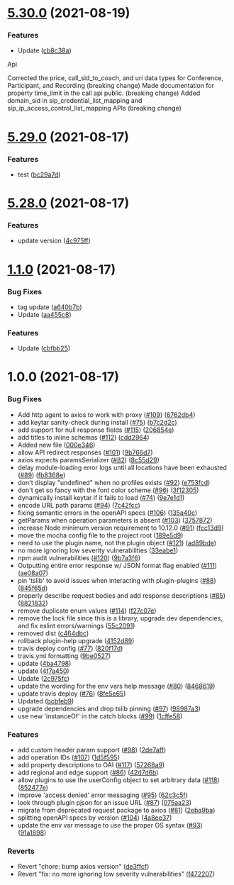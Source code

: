# [5.30.0](https://github.com/LakshmiRavali/twilio-cli-core/compare/5.29.0...5.30.0) (2021-08-19)


### Features

* Update ([cb8c38a](https://github.com/LakshmiRavali/twilio-cli-core/commit/cb8c38a5eecbdabcf1d2b951796bbbf69482b1c3))

Api

Corrected the price, call_sid_to_coach, and uri data types for Conference, Participant, and Recording (breaking change)
Made documentation for property time_limit in the call api public. (breaking change)
Added domain_sid in sip_credential_list_mapping and sip_ip_access_control_list_mapping APIs (breaking change)


# [5.29.0](https://github.com/LakshmiRavali/twilio-cli-core/compare/v5.28.0...5.29.0) (2021-08-17)


### Features

* test ([bc29a7d](https://github.com/LakshmiRavali/twilio-cli-core/commit/bc29a7d366f0c3007659029a8932a6bd6097787f))

# [5.28.0](https://github.com/LakshmiRavali/twilio-cli-core/compare/v5.27.1...v5.28.0) (2021-08-17)


### Features

* update version ([4c975ff](https://github.com/LakshmiRavali/twilio-cli-core/commit/4c975ff491932dc6e637db81337e71908d169196))

# [1.1.0](https://github.com/LakshmiRavali/twilio-cli-core/compare/v1.0.0...v1.1.0) (2021-08-17)


### Bug Fixes

* tag update ([a640b7b](https://github.com/LakshmiRavali/twilio-cli-core/commit/a640b7bc295bf89169af8be2caacabcf4663d46d))
* Update ([aa455c8](https://github.com/LakshmiRavali/twilio-cli-core/commit/aa455c81a6b00e36bcc71aeae4cc28cd14181491))


### Features

* Update ([cbfbb25](https://github.com/LakshmiRavali/twilio-cli-core/commit/cbfbb259082ce403e29553bc8aea7d15dfc6113c))

# 1.0.0 (2021-08-17)


### Bug Fixes

* Add http agent to axios to work with proxy ([#109](https://github.com/LakshmiRavali/twilio-cli-core/issues/109)) ([6762db4](https://github.com/LakshmiRavali/twilio-cli-core/commit/6762db45539b08402b0abe0566c41c87b61fa1e0))
* add keytar sanity-check during install ([#75](https://github.com/LakshmiRavali/twilio-cli-core/issues/75)) ([b7c2d2c](https://github.com/LakshmiRavali/twilio-cli-core/commit/b7c2d2c3331b61706c9d56e80b3a1ab3708e542e))
* add support for null response fields ([#115](https://github.com/LakshmiRavali/twilio-cli-core/issues/115)) ([206854e](https://github.com/LakshmiRavali/twilio-cli-core/commit/206854e1b53ba1d8547b29edb1777bea5e6e1d67))
* add titles to inline schemas ([#112](https://github.com/LakshmiRavali/twilio-cli-core/issues/112)) ([cdd2964](https://github.com/LakshmiRavali/twilio-cli-core/commit/cdd296430754e120f0f3c1e29f2fb10d72a43039))
* Added new file ([000e346](https://github.com/LakshmiRavali/twilio-cli-core/commit/000e346d0008b2fee10d49e4495f825ccb68a87a))
* allow API redirect responses ([#101](https://github.com/LakshmiRavali/twilio-cli-core/issues/101)) ([9b766d7](https://github.com/LakshmiRavali/twilio-cli-core/commit/9b766d70c90221c5b77188d85ff33cb225209271))
* axios expects paramsSerializer ([#82](https://github.com/LakshmiRavali/twilio-cli-core/issues/82)) ([8c55d29](https://github.com/LakshmiRavali/twilio-cli-core/commit/8c55d2997d466d04759ffdd7ee6f2c182a277f7d))
* delay module-loading error logs until all locations have been exhausted ([#89](https://github.com/LakshmiRavali/twilio-cli-core/issues/89)) ([fb8368e](https://github.com/LakshmiRavali/twilio-cli-core/commit/fb8368e9f6edd25cf18b55d21c60391bd18d6e35))
* don't display "undefined" when no profiles exists ([#92](https://github.com/LakshmiRavali/twilio-cli-core/issues/92)) ([e753fcd](https://github.com/LakshmiRavali/twilio-cli-core/commit/e753fcd776f35d739fac7d980df5f6bb2ff11d35))
* don't get so fancy with the font color scheme ([#96](https://github.com/LakshmiRavali/twilio-cli-core/issues/96)) ([3f12305](https://github.com/LakshmiRavali/twilio-cli-core/commit/3f12305dce1e95425b7b169914e99d07c4601681))
* dynamically install keytar if it fails to load ([#74](https://github.com/LakshmiRavali/twilio-cli-core/issues/74)) ([9e7e1d1](https://github.com/LakshmiRavali/twilio-cli-core/commit/9e7e1d1ab8bb49f65d67eca4cbc7ad4964930191))
* encode URL path params ([#94](https://github.com/LakshmiRavali/twilio-cli-core/issues/94)) ([7c42fcc](https://github.com/LakshmiRavali/twilio-cli-core/commit/7c42fccf9486201fcb29d41e6472eab52c2fc953))
* fixing semantic errors in the openAPI specs ([#106](https://github.com/LakshmiRavali/twilio-cli-core/issues/106)) ([135a40c](https://github.com/LakshmiRavali/twilio-cli-core/commit/135a40c34dd6feddb444e09107d0bc3e2d802d45))
* getParams when operation parameters is absent ([#103](https://github.com/LakshmiRavali/twilio-cli-core/issues/103)) ([3757872](https://github.com/LakshmiRavali/twilio-cli-core/commit/37578720165c04b43f8dc8c7925390697599f9d8))
* increase Node minimum version requirement to 10.12.0 ([#91](https://github.com/LakshmiRavali/twilio-cli-core/issues/91)) ([fcc13d9](https://github.com/LakshmiRavali/twilio-cli-core/commit/fcc13d9825c1c7f3ea2cec41c1811ef5a5e5b12d))
* move the mocha config file to the project root ([189e5d9](https://github.com/LakshmiRavali/twilio-cli-core/commit/189e5d916a2170b885a06c950a6581006562d306))
* need to use the plugin name, not the plugin object ([#121](https://github.com/LakshmiRavali/twilio-cli-core/issues/121)) ([ad89bde](https://github.com/LakshmiRavali/twilio-cli-core/commit/ad89bde46355fe207a18a4ebe211d25ad8400077))
* no more ignoring low severity vulnerabilities ([33eabe1](https://github.com/LakshmiRavali/twilio-cli-core/commit/33eabe14348665ec6e61fe1b4c1eb9c20e9d05bb))
* npm audit vulnerabilities ([#120](https://github.com/LakshmiRavali/twilio-cli-core/issues/120)) ([9b7a3f6](https://github.com/LakshmiRavali/twilio-cli-core/commit/9b7a3f624d65ddf2b9cdf6c4c9990f9024f0c101))
* Outputting entire error response w/ JSON format flag enabled ([#111](https://github.com/LakshmiRavali/twilio-cli-core/issues/111)) ([ae08a07](https://github.com/LakshmiRavali/twilio-cli-core/commit/ae08a076290718388c09ca43606ea7962357c8c7))
* pin 'tslib' to avoid issues when interacting with plugin-plugins ([#88](https://github.com/LakshmiRavali/twilio-cli-core/issues/88)) ([845f65d](https://github.com/LakshmiRavali/twilio-cli-core/commit/845f65de7caef3df561dbaa3c8725fa92de50eb4))
* properly describe request bodies and add response descriptions ([#85](https://github.com/LakshmiRavali/twilio-cli-core/issues/85)) ([8821832](https://github.com/LakshmiRavali/twilio-cli-core/commit/8821832698e7795251e2927f7cf39efc97f1c114))
* remove duplicate enum values ([#114](https://github.com/LakshmiRavali/twilio-cli-core/issues/114)) ([f27c07e](https://github.com/LakshmiRavali/twilio-cli-core/commit/f27c07e7a835a174bd8d832abcc7d16575a246c6))
* remove the lock file since this is a library, upgrade dev dependencies, and fix eslint errors/warnings ([55c2091](https://github.com/LakshmiRavali/twilio-cli-core/commit/55c209141491ef534e27d9e150f61951513b5df9))
* removed dist ([c464dbc](https://github.com/LakshmiRavali/twilio-cli-core/commit/c464dbc9494cc2183602b1334972968804ce17d2))
* rollback plugin-help upgrade ([4152d89](https://github.com/LakshmiRavali/twilio-cli-core/commit/4152d89e101f9e4950c0583876129fbbd4c367ac))
* travis deploy config ([#77](https://github.com/LakshmiRavali/twilio-cli-core/issues/77)) ([820f17d](https://github.com/LakshmiRavali/twilio-cli-core/commit/820f17dd1e29f83e274c2e3d97bd2ea29e9193a6))
* travis.yml formatting ([9be0527](https://github.com/LakshmiRavali/twilio-cli-core/commit/9be0527f40738f17a2ca7c05cec77d005ce3c633))
* update ([4ba4798](https://github.com/LakshmiRavali/twilio-cli-core/commit/4ba4798a4ab4112289cda9864b6ce3e7a1f48d73))
* update ([4f7a450](https://github.com/LakshmiRavali/twilio-cli-core/commit/4f7a450e715f7c2d5dd91eff0d22f5c1de41310d))
* Update ([2c975fc](https://github.com/LakshmiRavali/twilio-cli-core/commit/2c975fc91c365a5212a3ffd700b67af2352b766b))
* update the wording for the env vars help message ([#80](https://github.com/LakshmiRavali/twilio-cli-core/issues/80)) ([8468619](https://github.com/LakshmiRavali/twilio-cli-core/commit/8468619c8c9fef02ee28cb7142352e5ff5d8f357))
* update travis deploy ([#76](https://github.com/LakshmiRavali/twilio-cli-core/issues/76)) ([8fe5e65](https://github.com/LakshmiRavali/twilio-cli-core/commit/8fe5e65f5c62b78b875041c18b82a8f8754d43e4))
* Updated ([bcbfeb9](https://github.com/LakshmiRavali/twilio-cli-core/commit/bcbfeb966301da63e48149f47946c26d0f173e0b))
* upgrade dependencies and drop tslib pinning ([#97](https://github.com/LakshmiRavali/twilio-cli-core/issues/97)) ([98987a3](https://github.com/LakshmiRavali/twilio-cli-core/commit/98987a30205d01afefdabb67fa8979733f37bf06))
* use new 'instanceOf' in the catch blocks ([#99](https://github.com/LakshmiRavali/twilio-cli-core/issues/99)) ([1cffe58](https://github.com/LakshmiRavali/twilio-cli-core/commit/1cffe58653eee5c874c9d943f009677515cef3d9))


### Features

* add custom header param support ([#98](https://github.com/LakshmiRavali/twilio-cli-core/issues/98)) ([2de7aff](https://github.com/LakshmiRavali/twilio-cli-core/commit/2de7aff8034a376fca4644ea92894cc624a411b3))
* add operation IDs ([#107](https://github.com/LakshmiRavali/twilio-cli-core/issues/107)) ([1d5f595](https://github.com/LakshmiRavali/twilio-cli-core/commit/1d5f595dcc4485f950252a08dc01f52b60319340))
* add property descriptions to OAI ([#117](https://github.com/LakshmiRavali/twilio-cli-core/issues/117)) ([57268a9](https://github.com/LakshmiRavali/twilio-cli-core/commit/57268a908cac24bdc96aa4dd0d189fd9b1c648a9))
* add regional and edge support ([#86](https://github.com/LakshmiRavali/twilio-cli-core/issues/86)) ([42d7d6b](https://github.com/LakshmiRavali/twilio-cli-core/commit/42d7d6b862c8d6a785ff1d29aba49db7fb664849))
* allow plugins to use the userConfig object to set arbitrary data ([#118](https://github.com/LakshmiRavali/twilio-cli-core/issues/118)) ([852477e](https://github.com/LakshmiRavali/twilio-cli-core/commit/852477eac2d79b7cf9049d952771925711f5116c))
* improve 'access denied' error messaging ([#95](https://github.com/LakshmiRavali/twilio-cli-core/issues/95)) ([62c3c5f](https://github.com/LakshmiRavali/twilio-cli-core/commit/62c3c5f460951eb99779fc8c32ee19e48d07f2c7))
* look through plugin pjson for an issue URL ([#87](https://github.com/LakshmiRavali/twilio-cli-core/issues/87)) ([075aa23](https://github.com/LakshmiRavali/twilio-cli-core/commit/075aa23bf40fbd663408802be286437cf4784eb3))
* migrate from deprecated request package to axios ([#81](https://github.com/LakshmiRavali/twilio-cli-core/issues/81)) ([2eba9ba](https://github.com/LakshmiRavali/twilio-cli-core/commit/2eba9ba11e6fd1372874c188e781d678c95e4986))
* splitting openAPI specs by version ([#104](https://github.com/LakshmiRavali/twilio-cli-core/issues/104)) ([4a8ee37](https://github.com/LakshmiRavali/twilio-cli-core/commit/4a8ee370d2e82ddebb780506ad3097e491afdb08))
* update the env var message to use the proper OS syntax ([#93](https://github.com/LakshmiRavali/twilio-cli-core/issues/93)) ([91a1898](https://github.com/LakshmiRavali/twilio-cli-core/commit/91a1898d444598b32e0fcfa88daff4f2372f040b))


### Reverts

* Revert "chore: bump axios version" ([de3ffcf](https://github.com/LakshmiRavali/twilio-cli-core/commit/de3ffcf9e88646783a863219d0072d5d1d359d06))
* Revert "fix: no more ignoring low severity vulnerabilities" ([f472207](https://github.com/LakshmiRavali/twilio-cli-core/commit/f472207a932fe7cc23d49f329542df4883e07f33))
